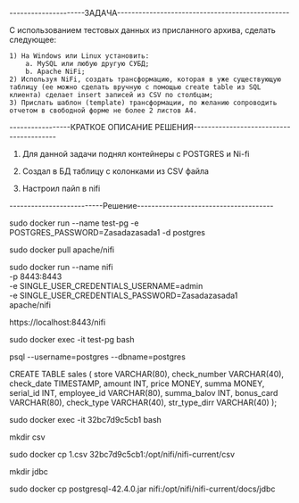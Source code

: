 
---------------------ЗАДАЧА------------------------------------------------

С использованием тестовых данных из присланного архива, сделать следующее: 

    1) На Windows или Linux установить: 
        a. MySQL или любую другую СУБД;
        b. Apache NiFi;
    2) Используя NiFi, создать трансформацию, которая в уже существующую таблицу (ее можно сделать вручную с помощью create table из SQL клиента) сделает insert записей из CSV по столбцам;
    3) Прислать шаблон (template) трансформации, по желанию сопроводить отчетом в свободной форме не более 2 листов A4.


-----------------КРАТКОЕ ОПИСАНИЕ РЕШЕНИЯ----------------------------------------

1) Для данной задачи поднял контейнеры с POSTGRES и Ni-fi

2) Создал в БД таблицу с колонками из CSV файла

3) Настроил пайп в nifi



--------------------------Решение--------------------------------------


sudo docker run --name test-pg -e POSTGRES_PASSWORD=Zasadazasada1 -d postgres

sudo docker pull apache/nifi

sudo docker run --name nifi \
    -p 8443:8443 \
    -e SINGLE_USER_CREDENTIALS_USERNAME=admin \
    -e SINGLE_USER_CREDENTIALS_PASSWORD=Zasadazasada1 \
    apache/nifi
    
https://localhost:8443/nifi

sudo docker exec -it test-pg bash

psql --username=postgres --dbname=postgres

CREATE TABLE sales (
    store	   VARCHAR(80),
    check_number   VARCHAR(40),
    check_date     TIMESTAMP,
    amount	   INT,
    price          MONEY, 
    summa	   MONEY,
    serial_id      INT,
    employee_id    VARCHAR(80),
    summa_balov    INT,
    bonus_card     VARCHAR(80),
    check_type     VARCHAR(40),
    str_type_dirr  VARCHAR(40)
);


sudo docker exec -it 32bc7d9c5cb1 bash

mkdir csv

sudo docker cp 1.csv 32bc7d9c5cb1:/opt/nifi/nifi-current/csv

mkdir jdbc

sudo docker cp postgresql-42.4.0.jar nifi:/opt/nifi/nifi-current/docs/jdbc


